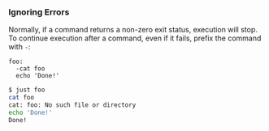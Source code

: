 ### Ignoring Errors

Normally, if a command returns a non-zero exit status, execution will stop. To continue execution after a command, even if it fails, prefix the command with `-`:

````make
foo:
  -cat foo
  echo 'Done!'
````

````sh
$ just foo
cat foo
cat: foo: No such file or directory
echo 'Done!'
Done!
````